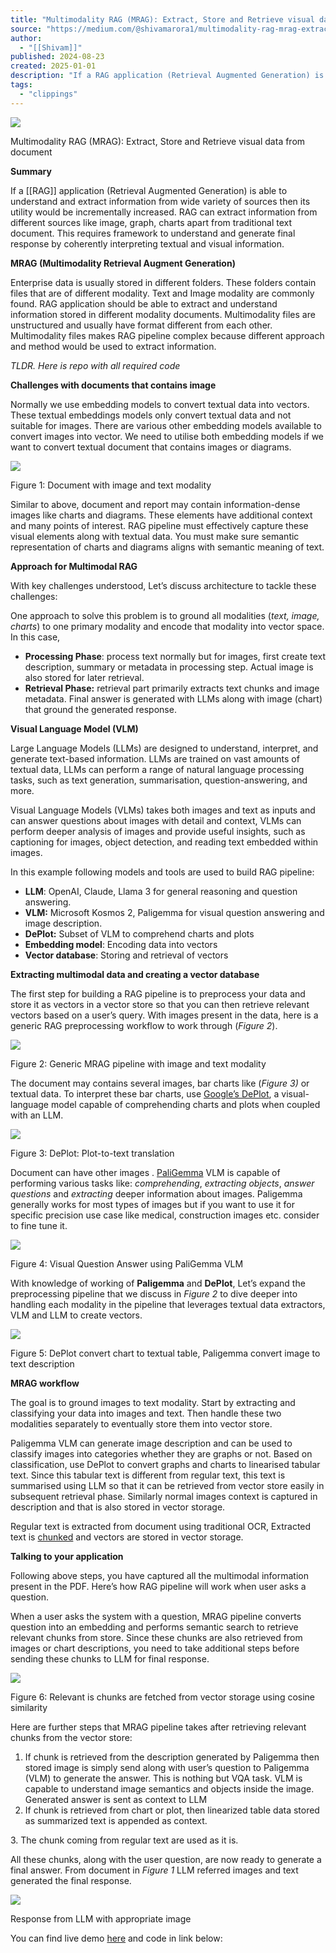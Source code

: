 ```yaml
---
title: "Multimodality RAG (MRAG): Extract, Store and Retrieve visual data, diagrams, images from document"
source: "https://medium.com/@shivamarora1/multimodality-rag-mrag-extract-store-and-retrieve-visual-data-diagrams-images-from-document-dd47b1892dc8"
author:
  - "[[Shivam]]"
published: 2024-08-23
created: 2025-01-01
description: "If a RAG application (Retrieval Augmented Generation) is able to understand and extract information from wide variety of sources then its utility would be incrementally increased. RAG can extract…"
tags:
  - "clippings"
---
```

![](https://miro.medium.com/v2/resize:fit:875/1*kLu5QFWv-pEYKiM0JVzI0Q.png)

Multimodality RAG (MRAG): Extract, Store and Retrieve visual data from document

**Summary**

If a [[RAG]] application (Retrieval Augmented Generation) is able to understand and extract information from wide variety of sources then its utility would be incrementally increased. RAG can extract information from different sources like image, graph, charts apart from traditional text document. This requires framework to understand and generate final response by coherently interpreting textual and visual information.

**MRAG (**Multimodality Retrieval Augment Generation**)**

Enterprise data is usually stored in different folders. These folders contain files that are of different modality. Text and Image modality are commonly found. RAG application should be able to extract and understand information stored in different modality documents. Multimodality files are unstructured and usually have format different from each other. Multimodality files makes RAG pipeline complex because different approach and method would be used to extract information.

*TLDR. Here is repo with all required code*

**Challenges with documents that contains image**

Normally we use embedding models to convert textual data into vectors. These textual embeddings models only convert textual data and not suitable for images. There are various other embedding models available to convert images into vector. We need to utilise both embedding models if we want to convert textual document that contains images or diagrams.

![](https://miro.medium.com/v2/resize:fit:875/1*PsZx4jxX_9WKqiYWviLQwQ.jpeg)

Figure 1: Document with image and text modality

Similar to above, document and report may contain information-dense images like charts and diagrams. These elements have additional context and many points of interest. RAG pipeline must effectively capture these visual elements along with textual data. You must make sure semantic representation of charts and diagrams aligns with semantic meaning of text.

**Approach for Multimodal RAG**

With key challenges understood, Let’s discuss architecture to tackle these challenges:

One approach to solve this problem is to ground all modalities (*text, image, charts*) to one primary modality and encode that modality into vector space. In this case,

- **Processing Phase**: process text normally but for images, first create text description, summary or metadata in processing step. Actual image is also stored for later retrieval.
- **Retrieval Phase:** retrieval part primarily extracts text chunks and image metadata. Final answer is generated with LLMs along with image (chart) that ground the generated response.

**Visual Language Model (VLM)**

Large Language Models (LLMs) are designed to understand, interpret, and generate text-based information. LLMs are trained on vast amounts of textual data, LLMs can perform a range of natural language processing tasks, such as text generation, summarisation, question-answering, and more.

Visual Language Models (VLMs) takes both images and text as inputs and can answer questions about images with detail and context, VLMs can perform deeper analysis of images and provide useful insights, such as captioning for images, object detection, and reading text embedded within images.

In this example following models and tools are used to build RAG pipeline:

- **LLM**: OpenAI, Claude, Llama 3 for general reasoning and question answering.
- **VLM:** Microsoft Kosmos 2, Paligemma for visual question answering and image description.
- **DePlot:** Subset of VLM to comprehend charts and plots
- **Embedding model**: Encoding data into vectors
- **Vector database**: Storing and retrieval of vectors

**Extracting multimodal data and creating a vector database**

The first step for building a RAG pipeline is to preprocess your data and store it as vectors in a vector store so that you can then retrieve relevant vectors based on a user’s query. With images present in the data, here is a generic RAG preprocessing workflow to work through (*Figure 2*).

![](https://miro.medium.com/v2/resize:fit:759/1*kRpN1Yus4_s-6u_xnei8nA.jpeg)

Figure 2: Generic MRAG pipeline with image and text modality

The document may contains several images, bar charts like (*Figure 3)* or textual data. To interpret these bar charts, use [Google’s DePlot](https://huggingface.co/google/deplot), a visual-language model capable of comprehending charts and plots when coupled with an LLM.

![](https://miro.medium.com/v2/resize:fit:875/1*4ufcOFGzuti1xRkeaBnKww.png)

Figure 3: DePlot: Plot-to-text translation

Document can have other images . [PaliGemma](https://huggingface.co/google/paligemma-3b-pt-224) VLM is capable of performing various tasks like: *comprehending*, *extracting objects*, *answer* *questions* and *extracting* deeper information about images. Paligemma generally works for most types of images but if you want to use it for specific precision use case like medical, construction images etc. consider to fine tune it.

![](https://miro.medium.com/v2/resize:fit:610/1*k25vvlj1Mbgx4tsIkNoVVA.png)

Figure 4: Visual Question Answer using PaliGemma VLM

With knowledge of working of **Paligemma** and **DePlot**, Let’s expand the preprocessing pipeline that we discuss in *Figure 2* to dive deeper into handling each modality in the pipeline that leverages textual data extractors, VLM and LLM to create vectors.

![](https://miro.medium.com/v2/resize:fit:875/1*_aCmfB84um3nefiELp6GiA.jpeg)

Figure 5: DePlot convert chart to textual table, Paligemma convert image to text description

**MRAG workflow**

The goal is to ground images to text modality. Start by extracting and classifying your data into images and text. Then handle these two modalities separately to eventually store them into vector store.

Paligemma VLM can generate image description and can be used to classify images into categories whether they are graphs or not. Based on classification, use DePlot to convert graphs and charts to linearised tabular text. Since this tabular text is different from regular text, this text is summarised using LLM so that it can be retrieved from vector store easily in subsequent retrieval phase. Similarly normal images context is captured in description and that is also stored in vector storage.

Regular text is extracted from document using traditional OCR, Extracted text is [chunked](https://shivamreloaded.com/ai/2023/10/27/document-splitting.html) and vectors are stored in vector storage.

**Talking to your application**

Following above steps, you have captured all the multimodal information present in the PDF. Here’s how RAG pipeline will work when user asks a question.

When a user asks the system with a question, MRAG pipeline converts question into an embedding and performs semantic search to retrieve relevant chunks from store. Since these chunks are also retrieved from images or chart descriptions, you need to take additional steps before sending these chunks to LLM for final response.

![](https://miro.medium.com/v2/resize:fit:875/1*FyUsFWXi-tBro5gJhA-w4w.jpeg)

Figure 6: Relevant is chunks are fetched from vector storage using cosine similarity

Here are further steps that MRAG pipeline takes after retrieving relevant chunks from the vector store:

1. If chunk is retrieved from the description generated by Paligemma then stored image is simply send along with user’s question to Paligemma (VLM) to generate the answer. This is nothing but VQA task. VLM is capable to understand image semantics and objects inside the image. Generated answer is sent as context to LLM
2. If chunk is retrieved from chart or plot, then linearized table data stored as summarized text is appended as context.

3\. The chunk coming from regular text are used as it is.

All these chunks, along with the user question, are now ready to generate a final answer. From document in *Figure 1* LLM referred images and text generated the final response.

![](https://miro.medium.com/v2/resize:fit:875/1*PZwx36VuqFA4y319wXZ22w.png)

Response from LLM with appropriate image

You can find live demo [here](https://chat-diagram-extractor.streamlit.app/) and code in link below:
